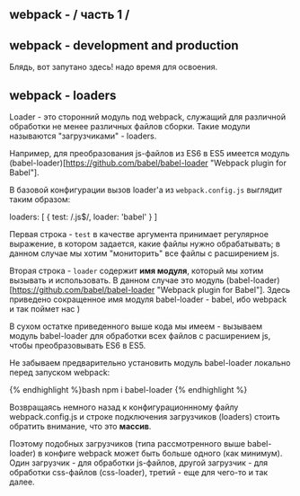 ## webpack - / часть 1 /


## webpack - development and production

Блядь, вот запутано здесь! надо время для освоения.


## webpack - loaders

Loader - это сторонний модуль под webpack, служащий для различной обработки не менее различных файлов сборки. Такие модули называются "загрузчиками" - loaders.

Например, для преобразования js-файлов из ES6 в ES5 имеется модуль (babel-loader)[https://github.com/babel/babel-loader "Webpack plugin for Babel"].

В базовой конфигурации вызов loader'а из `webpack.config.js` выглядит таким образом:

loaders: [
  {
    test: /\.js$/,
    loader: 'babel'
  }
] 

Первая строка - `test` в качестве аргумента принимает регулярное выражение, в котором задается, какие файлы нужно обрабатывать; в данном случае мы хотим "мониторить" все файлы с расширением js.

Вторая строка - `loader` содержит **имя модуля**, который мы хотим вызывать и использовать. В данном случае это модуль (babel-loader)[https://github.com/babel/babel-loader "Webpack plugin for Babel"]. Здесь приведено сокращенное имя модуля babel-loader - babel, ибо webpack и так поймет нас )

В сухом остатке приведенного выше кода мы имеем - вызываем модуль babel-loader для обработки всех файлов с расширением js, чтобы преобразовывать ES6 в ES5.

Не забываем предварительно установить модуль babel-loader локально перед запуском webpack:

{% endhighlight %}bash
npm i babel-loader
{% endhighlight %}

Возвращаясь немного назад к конфигурационнному файлу webpack.config.js и строке подключения загрузчиков (loaders) стоить обратить внимание, что это **массив**.

Поэтому подобных загрузчиков (типа рассмотренного выше babel-loader) в конфиге webpack может быть больше одного (как минимум). Один загрузчик - для обработки js-файлов, другой загрузчик - для обработки css-файлов (css-loader), третий - еще для чего-то и так далее.






















